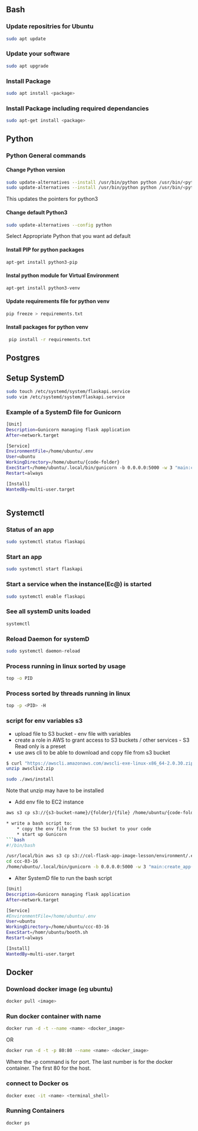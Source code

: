 ## Bash

### Update repositries for Ubuntu

```bash
sudo apt update
```
### Update your software

```bash
sudo apt upgrade
```
### Install Package

```bash
sudo apt install <package>
```
### Install Package including required dependancies

```bash
sudo apt-get install <package>
```







## Python

### Python General commands

#### Change Python version
```bash
sudo update-alternatives --install /usr/bin/python python /usr/bin/<python version>
sudo update-alternatives --install /usr/bin/python python /usr/bin/<python version>
```
This updates the pointers for python3


#### Change default Python3

```bash
sudo update-alternatives --config python
```

Select Appropriate Python that you want ad default

#### Install PIP for python packages

```bash
apt-get install python3-pip
```

#### Instal python module for Virtual Environment

```bash
apt-get install python3-venv
```

#### Update requirements file for python venv

```bash
pip freeze > requirements.txt
```

#### Install packages for python venv

```bash
 pip install -r requirements.txt
 ```










## Postgres

## Setup SystemD
```bash
sudo touch /etc/systemd/system/flaskapi.service
sudo vim /etc/systemd/system/flaskapi.service
```


### Example of a SystemD file for Gunicorn

```bash
[Unit]
Description=Gunicorn managing flask application
After=network.target

[Service]
EnvironmentFile=/home/ubuntu/.env
User=ubuntu
WorkingDirectory=/home/ubuntu/{code-folder}
ExecStart=/home/ubuntu/.local/bin/gunicorn -b 0.0.0.0:5000 -w 3 "main:create_app()"
Restart=always

[Install]
WantedBy=multi-user.target



```

## Systemctl

### Status of an app

```bash
sudo systemctl status flaskapi
```

### Start an app

```bash
sudo systemctl start flaskapi
```

### Start a service when the instance(Ec@) is started

```bash
sudo systemctl enable flaskapi
```

### See all systemD units loaded

```bash
systemctl
```

### Reload Daemon for systemD

```bash
sudo systemctl daemon-reload
```


### Process running in linux sorted by usage
```bash
top -o PID
```
### Process sorted by threads running in linux 
```bash
top -p <PID> -H
```

### script for env variables s3

* upload file to S3 bucket - env file with variables
* create a role in AWS to grant access to S3 buckets / other services - S3 Read only is a preset
* use aws cli to be able to download and copy file from s3 bucket
```bash
$ curl "https://awscli.amazonaws.com/awscli-exe-linux-x86_64-2.0.30.zip" -o "awscliv2.zip"
unzip awscliv2.zip
```
```bash
sudo ./aws/install
```
Note that unzip may have to be installed

* Add env file to EC2 instance 

```bash
aws s3 cp s3://{s3-bucket-name}/{folder}/{file} /home/ubuntu/{code-folder}/{file-name}

* write a bash script to:
    * copy the env file from the S3 bucket to your code
    * start up Gunicorn 
```bash
#!/bin/bash

/usr/local/bin aws s3 cp s3://col-flask-app-image-lesson/environment/.env /home/ubuntu/ccc-03-16/.env
cd ccc-03-16
/home/ubuntu/.local/bin/gunicorn -b 0.0.0.0:5000 -w 3 "main:create_app()"
```



* Alter SystemD file to run the bash script


```bash
[Unit]
Description=Gunicorn managing flask application
After=network.target

[Service]
#EnvironmentFile=/home/ubuntu/.env
User=ubuntu
WorkingDirectory=/home/ubuntu/ccc-03-16
ExecStart=/homr/ubuntu/booth.sh
Restart=always

[Install]
WantedBy=multi-user.target
```

## Docker

### Download docker image (eg ubuntu)

```bash
docker pull <image>
```

### Run docker container with name

```bash
docker run -d -t --name <name> <docker_image>
```
OR
```bash
docker run -d -t -p 80:80 --name <name> <docker_image>
```
 Where the -p command is for port. The last number is for the docker container. The first 80 for the host.
### connect  to Docker os

```bash
docker exec -it <name> <terminal_shell>
```

### Running Containers

```bash
docker ps
```